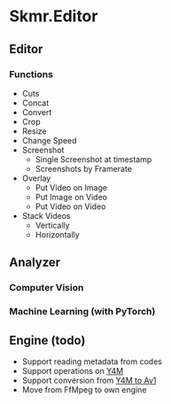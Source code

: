 # Skmr.Editor
## Editor
### Functions
- Cuts
- Concat
- Convert
- Crop
- Resize
- Change Speed
- Screenshot
  - Single Screenshot at timestamp
  - Screenshots by Framerate
- Overlay
  - Put Video on Image
  - Put Image on Video
  - Put Video on Video
- Stack Videos
  - Vertically
  - Horizontally

## Analyzer
### Computer Vision
### Machine Learning (with PyTorch)
## Engine (todo)
- Support reading metadata from codes
- Support operations on [Y4M](https://wiki.multimedia.cx/index.php/YUV4MPEG2)
- Support conversion from [Y4M to Av1](https://github.com/xiph/rav1e)
- Move from FfMpeg to own engine
  
